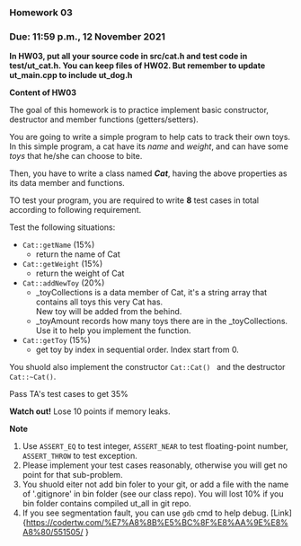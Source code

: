 ### Homework 03

### Due: 11:59 p.m., 12 November 2021

**In HW03, put all your source code in src/cat.h and test code in test/ut_cat.h. You can keep files of HW02. But remember to update ut_main.cpp to include ut_dog.h**

**Content of HW03**

The goal of this homework is to practice implement basic constructor, destructor and member functions  (getters/setters).

You are going to write a simple program to help cats to track their own toys. In this simple program, a cat have its *name* and *weight*, and can have some *toys* that he/she can choose to bite.

Then, you have to write a class named ***Cat***, having the above properties as its data member and functions.

TO test your program, you are required to write **8** test cases in total according to following requirement.

Test the following situations:

- `Cat::getName` (15%)
  - return the name of Cat
- `Cat::getWeight` (15%)
  - return the weight of Cat
- `Cat::addNewToy` (20%)
  - _toyCollections is a data member of Cat, it's a string array that contains all toys this very Cat has. \
  New toy will be added from the behind.
  - _toyAmount records how many toys there are in the _toyCollections. Use it to help you implement the function.
- `Cat::getToy` (15%)
  - get toy by index in sequential order. Index start from 0.

You shuold also implement the constructor `Cat::Cat() ` and the destructor `Cat::~Cat()`.

Pass TA's test cases to get 35%

**Watch out!** Lose 10 points if memory leaks.

**Note**
1. Use `ASSERT_EQ` to test integer, `ASSERT_NEAR` to test floating-point number, `ASSERT_THROW` to test exception.
2. Please implement your test cases reasonably, otherwise you will get no point for that sub-problem.
3. You shuold eiter not add bin foler to your git, or add a file with the name of '.gitignore' in bin folder (see our class repo). You will lost 10% if you bin folder contains compiled ut_all in git repo.
4. If you see segmentation fault, you can use `gdb` cmd to help debug. [Link]{https://codertw.com/%E7%A8%8B%E5%BC%8F%E8%AA%9E%E8%A8%80/551505/
}